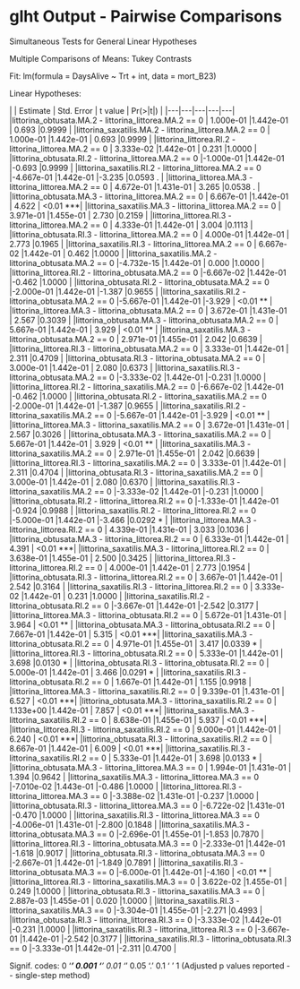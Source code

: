 # glht Output - Pairwise Comparisons

Simultaneous Tests for General Linear Hypotheses

Multiple Comparisons of Means: Tukey Contrasts

Fit: lm(formula = DaysAlive ~ Trt + int, data = mort_B23)

Linear Hypotheses:  

|                                                           | Estimate | Std. Error | t value | Pr(>|t|) |
|---|---|---|---|---|
|littorina_obtusata.MA.2 - littorina_littorea.MA.2 == 0   | 1.000e-01  |1.442e-01  | 0.693   |0.9999    |
|littorina_saxatilis.MA.2 - littorina_littorea.MA.2 == 0  | 1.000e-01  |1.442e-01  | 0.693   |0.9999    |
|littorina_littorea.RI.2 - littorina_littorea.MA.2 == 0   | 3.333e-02  |1.442e-01  | 0.231   |1.0000    |
|littorina_obtusata.RI.2 - littorina_littorea.MA.2 == 0   |-1.000e-01  |1.442e-01  |-0.693   |0.9999    |
|littorina_saxatilis.RI.2 - littorina_littorea.MA.2 == 0  |-4.667e-01  |1.442e-01  |-3.235   |0.0593 .  |
|littorina_littorea.MA.3 - littorina_littorea.MA.2 == 0   | 4.672e-01  |1.431e-01  | 3.265   |0.0538 .  |
|littorina_obtusata.MA.3 - littorina_littorea.MA.2 == 0   | 6.667e-01  |1.442e-01  | 4.622   | <0.01 ***|
|littorina_saxatilis.MA.3 - littorina_littorea.MA.2 == 0  | 3.971e-01  |1.455e-01  | 2.730   |0.2159    |
|littorina_littorea.RI.3 - littorina_littorea.MA.2 == 0   | 4.333e-01  |1.442e-01  | 3.004   |0.1113    |
|littorina_obtusata.RI.3 - littorina_littorea.MA.2 == 0   | 4.000e-01  |1.442e-01  | 2.773   |0.1965    |
|littorina_saxatilis.RI.3 - littorina_littorea.MA.2 == 0  | 6.667e-02  |1.442e-01  | 0.462   |1.0000    |
|littorina_saxatilis.MA.2 - littorina_obtusata.MA.2 == 0  |-4.732e-15  |1.442e-01  | 0.000   |1.0000    |
|littorina_littorea.RI.2 - littorina_obtusata.MA.2 == 0   |-6.667e-02  |1.442e-01  |-0.462   |1.0000    |
|littorina_obtusata.RI.2 - littorina_obtusata.MA.2 == 0   |-2.000e-01  |1.442e-01  |-1.387   |0.9655    |
|littorina_saxatilis.RI.2 - littorina_obtusata.MA.2 == 0  |-5.667e-01  |1.442e-01  |-3.929   | <0.01 ** |
|littorina_littorea.MA.3 - littorina_obtusata.MA.2 == 0   | 3.672e-01  |1.431e-01  | 2.567   |0.3039    |
|littorina_obtusata.MA.3 - littorina_obtusata.MA.2 == 0   | 5.667e-01  |1.442e-01  | 3.929   | <0.01 ** |
|littorina_saxatilis.MA.3 - littorina_obtusata.MA.2 == 0  | 2.971e-01  |1.455e-01  | 2.042   |0.6639    |
|littorina_littorea.RI.3 - littorina_obtusata.MA.2 == 0   | 3.333e-01  |1.442e-01  | 2.311   |0.4709    |
|littorina_obtusata.RI.3 - littorina_obtusata.MA.2 == 0   | 3.000e-01  |1.442e-01  | 2.080   |0.6373    |
|littorina_saxatilis.RI.3 - littorina_obtusata.MA.2 == 0  |-3.333e-02  |1.442e-01  |-0.231   |1.0000    |
|littorina_littorea.RI.2 - littorina_saxatilis.MA.2 == 0  |-6.667e-02  |1.442e-01  |-0.462   |1.0000    |
|littorina_obtusata.RI.2 - littorina_saxatilis.MA.2 == 0  |-2.000e-01  |1.442e-01  |-1.387   |0.9655    |
|littorina_saxatilis.RI.2 - littorina_saxatilis.MA.2 == 0 |-5.667e-01  |1.442e-01  |-3.929   | <0.01 ** |
|littorina_littorea.MA.3 - littorina_saxatilis.MA.2 == 0  | 3.672e-01  |1.431e-01  | 2.567   |0.3026    |
|littorina_obtusata.MA.3 - littorina_saxatilis.MA.2 == 0  | 5.667e-01  |1.442e-01  | 3.929   | <0.01 ** |
|littorina_saxatilis.MA.3 - littorina_saxatilis.MA.2 == 0 | 2.971e-01  |1.455e-01  | 2.042   |0.6639    |
|littorina_littorea.RI.3 - littorina_saxatilis.MA.2 == 0  | 3.333e-01  |1.442e-01  | 2.311   |0.4704    |
|littorina_obtusata.RI.3 - littorina_saxatilis.MA.2 == 0  | 3.000e-01  |1.442e-01  | 2.080   |0.6370    |
|littorina_saxatilis.RI.3 - littorina_saxatilis.MA.2 == 0 |-3.333e-02  |1.442e-01  |-0.231   |1.0000    |
|littorina_obtusata.RI.2 - littorina_littorea.RI.2 == 0   |-1.333e-01  |1.442e-01  |-0.924   |0.9988    |
|littorina_saxatilis.RI.2 - littorina_littorea.RI.2 == 0  |-5.000e-01  |1.442e-01  |-3.466   |0.0292 *  |
|littorina_littorea.MA.3 - littorina_littorea.RI.2 == 0   | 4.339e-01  |1.431e-01  | 3.033   |0.1036    |
|littorina_obtusata.MA.3 - littorina_littorea.RI.2 == 0   | 6.333e-01  |1.442e-01  | 4.391   | <0.01 ***|
|littorina_saxatilis.MA.3 - littorina_littorea.RI.2 == 0  | 3.638e-01  |1.455e-01  | 2.500   |0.3425    |
|littorina_littorea.RI.3 - littorina_littorea.RI.2 == 0   | 4.000e-01  |1.442e-01  | 2.773   |0.1954    |
|littorina_obtusata.RI.3 - littorina_littorea.RI.2 == 0   | 3.667e-01  |1.442e-01  | 2.542   |0.3164    |
|littorina_saxatilis.RI.3 - littorina_littorea.RI.2 == 0  | 3.333e-02  |1.442e-01  | 0.231   |1.0000    |
|littorina_saxatilis.RI.2 - littorina_obtusata.RI.2 == 0  |-3.667e-01  |1.442e-01  |-2.542   |0.3177    |
|littorina_littorea.MA.3 - littorina_obtusata.RI.2 == 0   | 5.672e-01  |1.431e-01  | 3.964   | <0.01 ** |
|littorina_obtusata.MA.3 - littorina_obtusata.RI.2 == 0   | 7.667e-01  |1.442e-01  | 5.315   | <0.01 ***|
|littorina_saxatilis.MA.3 - littorina_obtusata.RI.2 == 0  | 4.971e-01  |1.455e-01  | 3.417   |0.0339 *  |
|littorina_littorea.RI.3 - littorina_obtusata.RI.2 == 0   | 5.333e-01  |1.442e-01  | 3.698   |0.0130 *  |
|littorina_obtusata.RI.3 - littorina_obtusata.RI.2 == 0   | 5.000e-01  |1.442e-01  | 3.466   |0.0291 *  |
|littorina_saxatilis.RI.3 - littorina_obtusata.RI.2 == 0  | 1.667e-01  |1.442e-01  | 1.155   |0.9918    |
|littorina_littorea.MA.3 - littorina_saxatilis.RI.2 == 0  | 9.339e-01  |1.431e-01  | 6.527   | <0.01 ***|
|littorina_obtusata.MA.3 - littorina_saxatilis.RI.2 == 0  | 1.133e+00  |1.442e-01  | 7.857   | <0.01 ***|
|littorina_saxatilis.MA.3 - littorina_saxatilis.RI.2 == 0 | 8.638e-01  |1.455e-01  | 5.937   | <0.01 ***|
|littorina_littorea.RI.3 - littorina_saxatilis.RI.2 == 0  | 9.000e-01  |1.442e-01  | 6.240   | <0.01 ***|
|littorina_obtusata.RI.3 - littorina_saxatilis.RI.2 == 0  | 8.667e-01  |1.442e-01  | 6.009   | <0.01 ***|
|littorina_saxatilis.RI.3 - littorina_saxatilis.RI.2 == 0 | 5.333e-01  |1.442e-01  | 3.698   |0.0133 *  |
|littorina_obtusata.MA.3 - littorina_littorea.MA.3 == 0   | 1.994e-01  |1.431e-01  | 1.394   |0.9642    |
|littorina_saxatilis.MA.3 - littorina_littorea.MA.3 == 0  |-7.010e-02  |1.443e-01  |-0.486   |1.0000    |
|littorina_littorea.RI.3 - littorina_littorea.MA.3 == 0   |-3.388e-02  |1.431e-01  |-0.237   |1.0000    |
|littorina_obtusata.RI.3 - littorina_littorea.MA.3 == 0   |-6.722e-02  |1.431e-01  |-0.470   |1.0000    |
|littorina_saxatilis.RI.3 - littorina_littorea.MA.3 == 0  |-4.006e-01  |1.431e-01  |-2.800   |0.1848    |
|littorina_saxatilis.MA.3 - littorina_obtusata.MA.3 == 0  |-2.696e-01  |1.455e-01  |-1.853   |0.7870    |
|littorina_littorea.RI.3 - littorina_obtusata.MA.3 == 0   |-2.333e-01  |1.442e-01  |-1.618   |0.9017    |
|littorina_obtusata.RI.3 - littorina_obtusata.MA.3 == 0   |-2.667e-01  |1.442e-01  |-1.849   |0.7891    |
|littorina_saxatilis.RI.3 - littorina_obtusata.MA.3 == 0  |-6.000e-01  |1.442e-01  |-4.160   | <0.01 ** |
|littorina_littorea.RI.3 - littorina_saxatilis.MA.3 == 0  | 3.622e-02  |1.455e-01  | 0.249   |1.0000    |
|littorina_obtusata.RI.3 - littorina_saxatilis.MA.3 == 0  | 2.887e-03  |1.455e-01  | 0.020   |1.0000    |
|littorina_saxatilis.RI.3 - littorina_saxatilis.MA.3 == 0 |-3.304e-01  |1.455e-01  |-2.271   |0.4993    |
|littorina_obtusata.RI.3 - littorina_littorea.RI.3 == 0   |-3.333e-02  |1.442e-01  |-0.231   |1.0000    |
|littorina_saxatilis.RI.3 - littorina_littorea.RI.3 == 0  |-3.667e-01  |1.442e-01  |-2.542   |0.3177    |
|littorina_saxatilis.RI.3 - littorina_obtusata.RI.3 == 0  |-3.333e-01  |1.442e-01  |-2.311   |0.4700    |

Signif. codes:  0 ‘***’ 0.001 ‘**’ 0.01 ‘*’ 0.05 ‘.’ 0.1 ‘ ’ 1
(Adjusted p values reported -- single-step method)